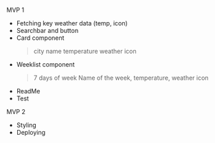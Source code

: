MVP 1

- Fetching key weather data (temp, icon)
- Searchbar and button
- Card component
  > city name
  > temperature
  > weather icon
- Weeklist component
  > 7 days of week
  > Name of the week, temperature, weather icon
- ReadMe
- Test

MVP 2

- Styling
- Deploying
